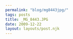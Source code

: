 ```yaml
---
permalink: "blog/mg8443jpg/"
tags: posts
title: _MG_8443.JPG
date: 2009-12-22
layout: layouts/post.njk
---
```


